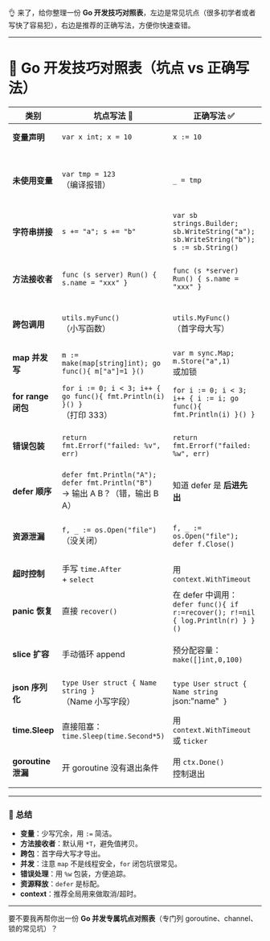 👌 来了，给你整理一份 **Go 开发技巧对照表**，左边是常见坑点（很多初学者或者写快了容易犯），右边是推荐的正确写法，方便你快速查错。

---

# 🐹 Go 开发技巧对照表（坑点 vs 正确写法）
| 类别 | 坑点写法 🚨 | 正确写法 ✅ | 说明 |
| --- | --- | --- | --- |
| **变量声明** | `var x int; x = 10` | `x := 10` | 用短变量声明更简洁。 |
| **未使用变量** | `var tmp = 123`<br/>（编译报错） | `_ = tmp` | Go 不允许声明未使用变量，必要时用 `_`<br/> 占位。 |
| **字符串拼接** | `s += "a"; s += "b"` | `var sb strings.Builder; sb.WriteString("a"); sb.WriteString("b"); s := sb.String()` | 避免频繁拷贝，性能差。 |
| **方法接收者** | `func (s server) Run() { s.name = "xxx" }` | `func (s *server) Run() { s.name = "xxx" }` | 值接收者修改不会影响外部，通常用指针接收者。 |
| **跨包调用** | `utils.myFunc()`<br/>（小写函数） | `utils.MyFunc()`<br/>（首字母大写） | 导出标识符必须首字母大写。 |
| **map 并发写** | `m := make(map[string]int); go func(){ m["a"]=1 }()` | `var m sync.Map; m.Store("a",1)`<br/> 或加锁 | 原生 map 不是线程安全的。 |
| **for range 闭包** | `for i := 0; i < 3; i++ { go func(){ fmt.Println(i) }() }`<br/>（打印 333） | `for i := 0; i < 3; i++ { i := i; go func(){ fmt.Println(i) }() }` | 闭包会捕获同一个变量，要重新声明。 |
| **错误包装** | `return fmt.Errorf("failed: %v", err)` | `return fmt.Errorf("failed: %w", err)` | 用 `%w`<br/> 才能被 `errors.Is/As`<br/> 解包。 |
| **defer 顺序** | `defer fmt.Println("A"); defer fmt.Println("B")`<br/> → 输出 A B？（错，输出 B A） | 知道 defer 是 **后进先出** | 经常被考，执行顺序要注意。 |
| **资源泄漏** | `f, _ := os.Open("file")`<br/>（没关闭） | `f, _ := os.Open("file"); defer f.Close()` | 一定要用 `defer`<br/> 关闭文件/连接。 |
| **超时控制** | 手写 `time.After`<br/> + `select` | 用 `context.WithTimeout` | context 更统一、可传递。 |
| **panic 恢复** | 直接 `recover()` | 在 defer 中调用：`defer func(){ if r:=recover(); r!=nil { log.Println(r) } }()` | `recover()`<br/> 必须在 `defer`<br/> 内才能生效。 |
| **slice 扩容** | 手动循环 append | 预分配容量：`make([]int,0,100)` | 避免频繁扩容导致 GC 压力。 |
| **json 序列化** | `type User struct { Name string }`<br/>（Name 小写字段） | `type User struct { Name string `json:"name"` }` | json 包只导出大写字段，要写 tag。 |
| **time.Sleep** | 直接阻塞：`time.Sleep(time.Second*5)` | 用 `context.WithTimeout`<br/> 或 `ticker` | 更灵活，支持取消。 |
| **goroutine 泄漏** | 开 goroutine 没有退出条件 | 用 `ctx.Done()`<br/> 控制退出 | 防止 goroutine 一直挂着。 |


---

### 🔑 总结
+ **变量**：少写冗余，用 `:=` 简洁。
+ **方法接收者**：默认用 `*T`，避免值拷贝。
+ **跨包**：首字母大写才导出。
+ **并发**：注意 `map` 不是线程安全，`for` 闭包坑很常见。
+ **错误处理**：用 `%w` 包装，方便追踪。
+ **资源释放**：`defer` 是标配。
+ **context**：推荐全局用来做取消/超时。

---

要不要我再帮你出一份 **Go 并发专属坑点对照表**（专门列 goroutine、channel、锁的常见坑）？

